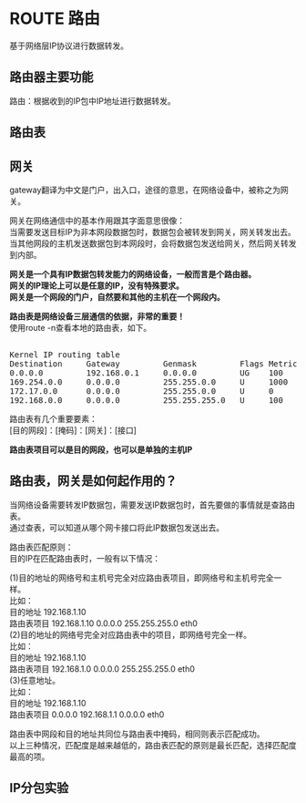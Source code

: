 # ROUTE 路由           
基于网络层IP协议进行数据转发。  
  
## 路由器主要功能  
路由：根据收到的IP包中IP地址进行数据转发。

## 路由表  
  
## 网关  
gateway翻译为中文是门户，出入口，途径的意思，在网络设备中，被称之为网关。      
    
网关在网络通信中的基本作用跟其字面意思很像：      
当需要发送目标IP为非本网段数据包时，数据包会被转发到网关，网关转发出去。      
当其他网段的主机发送数据包到本网段时，会将数据包发送给网关，然后网关转发到内部。      
    
**网关是一个具有IP数据包转发能力的网络设备，一般而言是个路由器。**    
**网关的IP理论上可以是任意的IP，没有特殊要求。**    
**网关是一个网段的门户，自然要和其他的主机在一个网段内。**    
      
**路由表是网络设备三层通信的依据，非常的重要！**      
使用route -n查看本地的路由表，如下。      
<pre>    
Kernel IP routing table      
Destination     Gateway         Genmask         Flags Metric Ref    Use Iface      
0.0.0.0         192.168.0.1     0.0.0.0         UG    100    0        0 eno1      
169.254.0.0     0.0.0.0         255.255.0.0     U     1000   0        0 eno1      
172.17.0.0      0.0.0.0         255.255.0.0     U     0      0        0 docker0      
192.168.0.0     0.0.0.0         255.255.255.0   U     100    0        0 eno1      
</pre>    
      
路由表有几个重要要素：      
[目的网段]：[掩码]：[网关]：[接口]      
    
**路由表项目可以是目的网段，也可以是单独的主机IP**    
    
## 路由表，网关是如何起作用的？    
当网络设备需要转发IP数据包，需要发送IP数据包时，首先要做的事情就是查路由表。      
通过查表，可以知道从哪个网卡接口将此IP数据包发送出去。      
    
路由表匹配原则：    
目的IP在匹配路由表时，一般有以下情况：    
    
(1)目的地址的网络号和主机号完全对应路由表项目，即网络号和主机号完全一样。    
比如：    
   目的地址    192.168.1.10    
   路由表项目  192.168.1.10  0.0.0.0  255.255.255.0 eth0    
(2)目的地址的网络号完全对应路由表中的项目，即网络号完全一样。    
比如：    
   目的地址    192.168.1.10    
   路由表项目  192.168.1.0   0.0.0.0  255.255.255.0 eth0    
(3)任意地址。    
比如：    
   目的地址    192.168.1.10    
   路由表项目  0.0.0.0  192.168.1.1  0.0.0.0  eth0    
    
路由表中网段和目的地址共同位与路由表中掩码，相同则表示匹配成功。    
以上三种情况，匹配度是越来越低的，路由表匹配的原则是最长匹配，选择匹配度最高的项。    
  
  
## IP分包实验  
